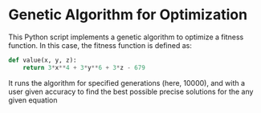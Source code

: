 # Genetic Algorithm for Optimization

This Python script implements a genetic algorithm to optimize a fitness function. In this case, the fitness function is defined as:

```python
def value(x, y, z):
    return 3*x**4 + 3*y**6 + 3*z - 679
```
It runs the algorithm for specified generations (here, 10000), and with a user given accuracy to find the best possible precise solutions for the any given equation
